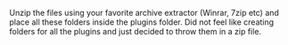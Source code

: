 Unzip the files using your favorite archive extractor (Winrar, 7zip etc) and place all these folders inside the plugins folder. Did not feel like creating folders for all the plugins and just decided to throw them in a zip file.
